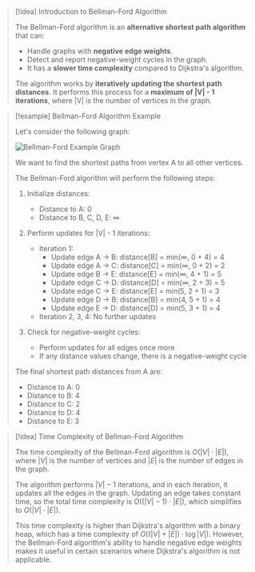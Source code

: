 > [!idea] Introduction to Bellman-Ford Algorithm
> 
> The Bellman-Ford algorithm is an **alternative shortest path algorithm** that can:
> 
> - Handle graphs with **negative edge weights**.
> - Detect and report negative-weight cycles in the graph.
> - It has a **slower time complexity** compared to Dijkstra's algorithm.
> 
> The algorithm works by **iteratively updating the shortest path distances**. It performs this process for a **maximum of |V| - 1 iterations**, where |V| is the number of vertices in the graph.

> [!example] Bellman-Ford Algorithm Example
> 
> Let's consider the following graph:
> 
> ![Bellman-Ford Example Graph](https://i.imgur.com/NLNXBvQ.png)
> 
> We want to find the shortest paths from vertex A to all other vertices.
> 
> The Bellman-Ford algorithm will perform the following steps:
> 
> 1. Initialize distances:
>    - Distance to A: 0
>    - Distance to B, C, D, E: ∞
> 
> 2. Perform updates for |V| - 1 iterations:
>    - Iteration 1:
>      - Update edge A → B: distance[B] = min(∞, 0 + 4) = 4
>      - Update edge A → C: distance[C] = min(∞, 0 + 2) = 2
>      - Update edge B → E: distance[E] = min(∞, 4 + 1) = 5
>      - Update edge C → D: distance[D] = min(∞, 2 + 3) = 5
>      - Update edge C → E: distance[E] = min(5, 2 + 1) = 3
>      - Update edge D → B: distance[B] = min(4, 5 + 1) = 4
>      - Update edge E → D: distance[D] = min(5, 3 + 1) = 4
>    - Iteration 2, 3, 4: No further updates
> 
> 3. Check for negative-weight cycles:
>    - Perform updates for all edges once more
>    - If any distance values change, there is a negative-weight cycle
> 
> The final shortest path distances from A are:
> - Distance to A: 0
> - Distance to B: 4
> - Distance to C: 2
> - Distance to D: 4
> - Distance to E: 3


> [!idea] Time Complexity of Bellman-Ford Algorithm
> 
> The time complexity of the Bellman-Ford algorithm is $O(|V| \cdot |E|)$, where $|V|$ is the number of vertices and $|E|$ is the number of edges in the graph.
> 
> The algorithm performs $|V| - 1$ iterations, and in each iteration, it updates all the edges in the graph. Updating an edge takes constant time, so the total time complexity is $O((|V| - 1) \cdot |E|)$, which simplifies to $O(|V| \cdot |E|)$.
> 
> This time complexity is higher than Dijkstra's algorithm with a binary heap, which has a time complexity of $O((|V| + |E|) \cdot \log |V|)$. However, the Bellman-Ford algorithm's ability to handle negative edge weights makes it useful in certain scenarios where Dijkstra's algorithm is not applicable.


